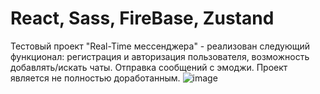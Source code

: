 # React, Sass, FireBase, Zustand
Тестовый проект "Real-Time мессенджера" - реализован следующий функционал: регистрация и авторизация пользователя, возможность добавлять/искать чаты. Отправка сообщений с эмоджи.
Проект является не полностью доработанным.
![image](https://github.com/sk1wz/Learning/assets/78929376/c3f5b4f6-1f48-446d-a2b9-f293831183d9)
